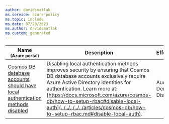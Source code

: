 ```yaml
---
author: davidsmatlak
ms.service: azure-policy
ms.topic: include
ms.date: 07/20/2023
ms.author: davidsmatlak
ms.custom: generated
---
```


|Name<br /><sub>(Azure portal)</sub> |Description |Effect(s) |Version<br /><sub>(GitHub)</sub> |
|---|---|---|---|
|[Cosmos DB database accounts should have local authentication methods disabled](https://portal.azure.com/#blade/Microsoft_Azure_Policy/PolicyDetailBlade/definitionId/%2Fproviders%2FMicrosoft.Authorization%2FpolicyDefinitions%2F5450f5bd-9c72-4390-a9c4-a7aba4edfdd2) |Disabling local authentication methods improves security by ensuring that Cosmos DB database accounts exclusively require Azure Active Directory identities for authentication. Learn more at: [https://docs.microsoft.com/azure/cosmos-db/how-to-setup-rbac#disable-local-auth](../../../../../articles/cosmos-db/how-to-setup-rbac.md#disable-local-auth). |Audit, Deny, Disabled |[1.1.0](https://github.com/Azure/azure-policy/blob/master/built-in-policies/policyDefinitions/Cosmos%20DB/Cosmos_DisableLocalAuth_AuditDeny.json) |
